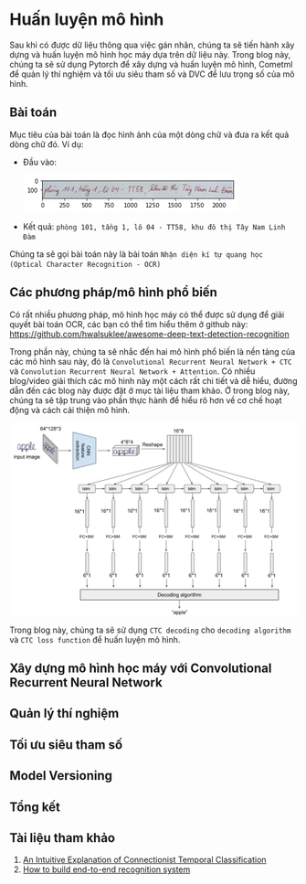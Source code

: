 # Huấn luyện mô hình
Sau khi có được dữ liệu thông qua việc gán nhãn, chúng ta sẽ tiến hành xây dựng và huấn luyện mô hình học máy dựa trên dữ liệu này. Trong blog này, chúng ta sẽ sử dụng Pytorch để xây dựng và huấn luyện mô hình, Cometml để quản lý thí nghiệm và tối ưu siêu tham số và DVC để lưu trọng số của mô hình.

## Bài toán
Mục tiêu của bài toán là đọc hình ảnh của một dòng chữ và đưa ra kết quả dòng chữ đó. Ví dụ:

- Đầu vào: 

    ![png](../data/images/output_3_0.png)

- Kết quả: `phòng 101, tầng 1, lô 04 - TT58, khu đô thị Tây Nam Linh Đàm`

Chúng ta sẽ gọi bài toán này là bài toán `Nhận diện kí tự quang học (Optical Character Recognition - OCR)`
## Các phương pháp/mô hình phổ biến
Có rất nhiều phương pháp, mô hình học máy có thể được sử dụng để giải quyết bài toán OCR, các bạn có thể tìm hiểu thêm ở github này: https://github.com/hwalsuklee/awesome-deep-text-detection-recognition

Trong phần này, chúng ta sẽ nhắc đến hai mô hình phổ biến là nền tảng của các mô hình sau này, đó là `Convolutional Recurrent Neural Network + CTC` và `Convolution Recurrent Neural Network + Attention`. Có nhiều blog/video giải thích các mô hình này một cách rất chi tiết và dễ hiểu, đường dẫn đến các blog này được đặt ở mục tài liệu tham khảo. Ở trong blog này, chúng ta sẽ tập trung vào phần thực hành để hiểu rõ hơn về cơ chế hoạt động và cách cải thiện mô hình.

![alt text](./images/crnn.png "CRNN")

Trong blog này, chúng ta sẽ sử dụng `CTC decoding` cho `decoding algorithm` và `CTC loss function` để huấn luyện mô hình.

## Xây dựng mô hình học máy với Convolutional Recurrent Neural Network

## Quản lý thí nghiệm

## Tối ưu siêu tham số

## Model Versioning

## Tổng kết

## Tài liệu tham khảo
1. [An Intuitive Explanation of Connectionist Temporal Classification](https://towardsdatascience.com/intuitively-understanding-connectionist-temporal-classification-3797e43a86c)
2. [How to build end-to-end recognition system](https://www.youtube.com/watch?v=uVbOckyUemo)